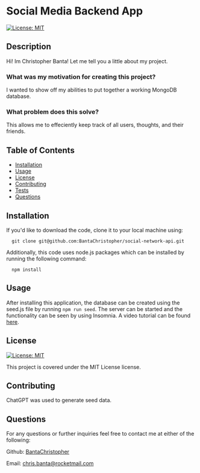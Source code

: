 
  # Social Media Backend App

  [![License: MIT](https://img.shields.io/badge/License-MIT-yellow.svg)](https://opensource.org/licenses/MIT)

  ## Description

  Hi! Im Christopher Banta! Let me tell you a little about my project.

  ### What was my motivation for creating this project?
  
  I wanted to show off my abilities to put together a working MongoDB database.

  ### What problem does this solve?

  This allows me to effeciently keep track of all users, thoughts, and their friends.

  ## Table of Contents

  - [Installation](#installation)
  - [Usage](#usage)
  - [License](#license)
  - [Contributing](#contributing)
  - [Tests](#tests)
  - [Questions](#questions)

  ## Installation
  If you'd like to download the code, clone it to your local machine using: 

      git clone git@github.com:BantaChristopher/social-network-api.git

  Additionally, this code uses node.js packages which can be installed by running the following command:
      
      npm install 

  ## Usage
  After installing this application, the database can be created using the seed.js file by running `npm run seed`. The server can be started and the functionality can be seen by using Insomnia. A video tutorial can be found [here](https://drive.google.com/file/d/1N5pgTK-1BrZQbHWYViHC5efOVKHNxWC-/view).
  
  ## License

[![License: MIT](https://img.shields.io/badge/License-MIT-yellow.svg)](https://opensource.org/licenses/MIT)

This project is covered under the MIT License license.

  ## Contributing

  ChatGPT was used to generate seed data.

  ## Questions

  For any questions or further inquiries feel free to contact me at either of the following:
  
  Github: [BantaChristopher](https://github.com/BantaChristopher)

  Email: <chris.banta@rocketmail.com>

  
